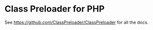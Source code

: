 Class Preloader for PHP
=======================

See https://github.com/ClassPreloader/ClassPreloader for all the docs.
